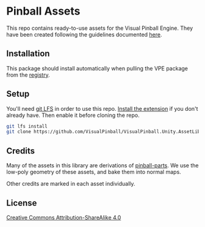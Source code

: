 # Pinball Assets

This repo contains ready-to-use assets for the Visual Pinball Engine. They have been created following the guidelines documented [here](https://docs.visualpinball.org/creators-guide/editor/asset-library-styleguide.html).

## Installation

This package should install automatically when pulling the VPE package from the [registry](https://registry.visualpinball.org/).

## Setup

You'll need [git LFS](https://git-lfs.github.com/) in order to use this repo. [Install the extension](https://github.com/git-lfs/git-lfs/releases/download/v2.12.0/git-lfs-windows-v2.12.0.exe) if you don't already have. Then enable it before cloning the repo.

```sh
git lfs install
git clone https://github.com/VisualPinball/VisualPinball.Unity.AssetLibrary.git
```

## Credits

Many of the assets in this library are derivations of [pinball-parts](https://github.com/vbousquet/pinball-parts). We use the low-poly geometry of these assets, and bake them into normal maps.

Other credits are marked in each asset individually.

## License

[Creative Commons Attribution-ShareAlike 4.0](LICENSE.md)